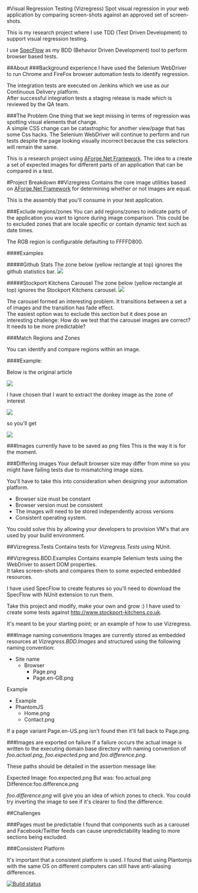 #Visual Regression Testing (Vizregress)
Spot visual regression in your web application by comparing screen-shots against an approved set of screen-shots.

This is my research project where I use TDD (Test Driven Development) to support visual regression testing.

I use [SpecFlow](http://www.specflow.org/) as my BDD (Behavior Driven Development) tool to perform browser based tests. 

##About
###Background experience
I have used the Selenium WebDriver to run Chrome and FireFox browser automation tests to identify regression.  

The integration tests are executed on Jenkins which we use as our Continuous Delivery platform.  
After successful integration tests a staging release is made which is reviewed by the QA team.

###The Problem
One thing that we kept missing in terms of regression was spotting visual elements that change.  
A simple CSS change can be catastrophic for another view/page that has some Css hacks.
The Selenium WebDriver will continue to perform and run tests despite the page looking visually incorrect because the css selectors will remain the same.

This is a research project using [AForge.Net Framework](http://code.google.com/p/aforge/). 
The idea to a create a set of expected images for different parts of an application that can be compared in a test.

#Project Breakdown
##Vizregress
Contains the core image utilities based on [AForge.Net Framework](http://code.google.com/p/aforge/) for determining whether or not images are equal.

This is the assembly that you'll consume in your test application.

###Exclude regions/zones 
You can add regions/zones to indicate parts of the application you want to ignore during image comparison. 
This could be to excluded zones that are locale specific or contain dynamic text such as date times.

The RGB region is configurable defaulting to FFFFD800.

####Examples 

#####Github Stats
The zone below (yellow rectangle at top) ignores the github statistics bar. 
![](https://raw.github.com/cwilliamson1980/Vizregress/master/Vizregress.Tests/Images/Github.Home.IgnoreSections.png?raw=true)

#####Stockport Kitchens Carousel
The zone below (yellow rectangle at top) ignores the Stockport Kitchens carousel.
![](https://raw.github.com/cwilliamson1980/Vizregress/master/Vizregress.BDD.Examples/Images/StockportKitchens/Phantomjs/Home.png?raw=true)

The carousel formed an interesting problem. It transitions between a set a of images and the transition has fade effect.  
The easiest option was to exclude this section but it does pose an interesting challenge: How do we test that the carousel images are correct?  It needs to be more predictable?

###Match Regions and Zones

You can identify and compare regions within an image.

####Example:

Below is the original article

![](https://raw.github.com/cwilliamson1980/Vizregress/master/Vizregress.Tests/Images/Zoning/OverallStatus_NoZones.png?raw=true)

I have chosen that I want to extract the donkey image as the zone of interest

![](https://raw.github.com/cwilliamson1980/Vizregress/master/Vizregress.Tests/Images/Zoning/OverallStatus_Zoned.png?raw=true)

so you'll get

![](https://raw.github.com/cwilliamson1980/Vizregress/master/Vizregress.Tests/Images/Zoning/OverallStatus_ZoneCut.png?raw=true)

###Images currently have to be saved as png files
This is the way it is for the moment.

###Differing images
Your default browser size may differ from mine so you might have failing tests due to mismatching image sizes.

You'll have to take this into consideration when designing your automation platform.

* Browser size must be constant
* Browser version must be consistent
 * The images will need to be stored independently across versions
* Consistent operating system.

You could solve this by allowing your developers to provision VM's that are used by your build environment.

##Vizregress.Tests
Contains tests for *Vizregress.Tests* using NUnit.

##Vizregress.BDD.Examples
Contains example Selenium tests using the WebDriver to assert DOM properties.  
It takes screen-shots and compares them to some expected embedded resources.

I have used SpecFlow to create features so you'll need to download the SpecFlow with NUnit extension to run them.

Take this project and modify, make your own and grow :)  I have used to create some tests against http://www.stockport-kitchens.co.uk.

It's meant to be your starting point; or an example of how to use Vizregress.

###Image naming conventions
Images are currently stored as embedded resources at *Vizregress.BDD.Images* and structured using the following naming convention:

* Site name
  * Browser
     * Page.png
     * Page.en-GB.png

Example

* Example
 * PhantomJS
     * Home.png
     * Contact.png

If a page variant Page.en-US.png isn't found then it'll fall back to Page.png.

###Images are exported on failure
If a failure occurs the actual image is written to the executing domain base directory with naming convention of *foo.actual.png*, *foo.expected.png* and *foo.difference.png*.  

These paths should be detailed in the assertion message like:

Expected Image: foo.expected.png
But was: foo.actual.png
Difference:foo.difference.png

*foo.difference.png* will give you an idea of which zones to check.
You could try inverting the image to see if it's clearer to find the difference.

##Challenges

###Pages must be predictable
I found that components such as a carousel and Facebook/Twitter feeds can cause unpredictability leading to more sections being excluded.

###Consistent Platform

It's important that a consistent platform is used. I found that using Plantomjs with the same OS on different computers can still have anti-aliasing differences.

[![Build status](https://ci.appveyor.com/api/projects/status?id=l721dwf09qd7vs70)](https://ci.appveyor.com/project/vizregress)